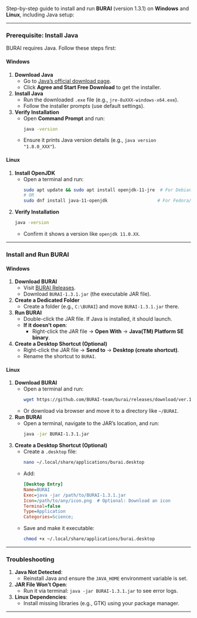 Step-by-step guide to install and run **BURAI** (version 1.3.1) on **Windows** and **Linux**, including Java setup:

---

### **Prerequisite: Install Java**
BURAI requires Java. Follow these steps first:

#### **Windows**
1. **Download Java**
   - Go to [Java’s official download page](https://java.com/download/).
   - Click **Agree and Start Free Download** to get the installer.
2. **Install Java**
   - Run the downloaded `.exe` file (e.g., `jre-8uXXX-windows-x64.exe`).
   - Follow the installer prompts (use default settings).
3. **Verify Installation**
   - Open **Command Prompt** and run:
     ```cmd
     java -version
     ```
   - Ensure it prints Java version details (e.g., `java version "1.8.0_XXX"`).

#### **Linux**
1. **Install OpenJDK**
   - Open a terminal and run:
     ```bash
     sudo apt update && sudo apt install openjdk-11-jre  # For Debian/Ubuntu
     # OR
     sudo dnf install java-11-openjdk                   # For Fedora/CentOS
     ```
2. **Verify Installation**
   ```bash
   java -version
   ```
   - Confirm it shows a version like `openjdk 11.0.XX`.

---

### **Install and Run BURAI**

#### **Windows**
1. **Download BURAI**
   - Visit [BURAI Releases](https://github.com/BURAI-team/burai/releases/tag/ver.1.3.1).
   - Download `BURAI-1.3.1.jar` (the executable JAR file).
2. **Create a Dedicated Folder**
   - Create a folder (e.g., `C:\BURAI`) and move `BURAI-1.3.1.jar` there.
3. **Run BURAI**
   - Double-click the JAR file. If Java is installed, it should launch.
   - **If it doesn’t open**:
     - Right-click the JAR file → **Open With** → **Java(TM) Platform SE binary**.
4. **Create a Desktop Shortcut (Optional)**
   - Right-click the JAR file → **Send to** → **Desktop (create shortcut)**.
   - Rename the shortcut to `BURAI`.

#### **Linux**
1. **Download BURAI**
   - Open a terminal and run:
     ```bash
     wget https://github.com/BURAI-team/burai/releases/download/ver.1.3.1/BURAI-1.3.1.jar
     ```
   - Or download via browser and move it to a directory like `~/BURAI`.
2. **Run BURAI**
   - Open a terminal, navigate to the JAR’s location, and run:
     ```bash
     java -jar BURAI-1.3.1.jar
     ```
3. **Create a Desktop Shortcut (Optional)**
   - Create a `.desktop` file:
     ```bash
     nano ~/.local/share/applications/burai.desktop
     ```
   - Add:
     ```ini
     [Desktop Entry]
     Name=BURAI
     Exec=java -jar /path/to/BURAI-1.3.1.jar
     Icon=/path/to/any/icon.png  # Optional: Download an icon
     Terminal=false
     Type=Application
     Categories=Science;
     ```
   - Save and make it executable:
     ```bash
     chmod +x ~/.local/share/applications/burai.desktop
     ```

---

### **Troubleshooting**
1. **Java Not Detected**:
   - Reinstall Java and ensure the `JAVA_HOME` environment variable is set.
2. **JAR File Won’t Open**:
   - Run it via terminal: `java -jar BURAI-1.3.1.jar` to see error logs.
3. **Linux Dependencies**:
   - Install missing libraries (e.g., GTK) using your package manager.

---

